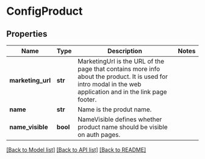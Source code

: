 # ConfigProduct

## Properties
Name | Type | Description | Notes
------------ | ------------- | ------------- | -------------
**marketing_url** | **str** | MarketingUrl is the URL of the page that contains more info about the product. It is used for intro modal in the web application and in the link page footer. | 
**name** | **str** | Name is the produt name. | 
**name_visible** | **bool** | NameVisible defines whether product name should be visible on auth pages. | 

[[Back to Model list]](../README.md#documentation-for-models) [[Back to API list]](../README.md#documentation-for-api-endpoints) [[Back to README]](../README.md)

